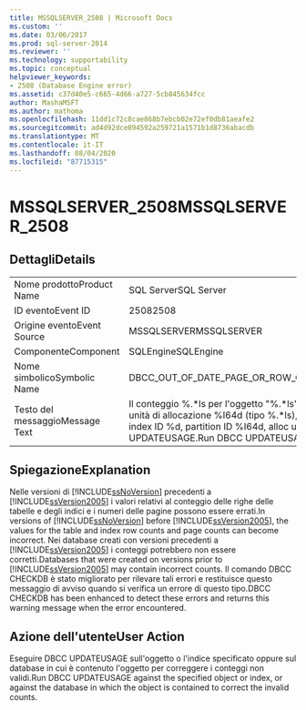 ```yaml
---
title: MSSQLSERVER_2508 | Microsoft Docs
ms.custom: ''
ms.date: 03/06/2017
ms.prod: sql-server-2014
ms.reviewer: ''
ms.technology: supportability
ms.topic: conceptual
helpviewer_keywords:
- 2508 (Database Engine error)
ms.assetid: c37d40e5-c665-4d66-a727-5cb845634fcc
author: MashaMSFT
ms.author: mathoma
ms.openlocfilehash: 11dd1c72c8cae868b7ebcb02e72ef0db81aeafe2
ms.sourcegitcommit: ad4d92dce894592a259721a1571b1d8736abacdb
ms.translationtype: MT
ms.contentlocale: it-IT
ms.lasthandoff: 08/04/2020
ms.locfileid: "87715315"
---
```

# <a name="mssqlserver_2508"></a><span data-ttu-id="6be09-102">MSSQLSERVER_2508</span><span class="sxs-lookup"><span data-stu-id="6be09-102">MSSQLSERVER_2508</span></span>
    
## <a name="details"></a><span data-ttu-id="6be09-103">Dettagli</span><span class="sxs-lookup"><span data-stu-id="6be09-103">Details</span></span>  
  
|||  
|-|-|  
|<span data-ttu-id="6be09-104">Nome prodotto</span><span class="sxs-lookup"><span data-stu-id="6be09-104">Product Name</span></span>|<span data-ttu-id="6be09-105">SQL Server</span><span class="sxs-lookup"><span data-stu-id="6be09-105">SQL Server</span></span>|  
|<span data-ttu-id="6be09-106">ID evento</span><span class="sxs-lookup"><span data-stu-id="6be09-106">Event ID</span></span>|<span data-ttu-id="6be09-107">2508</span><span class="sxs-lookup"><span data-stu-id="6be09-107">2508</span></span>|  
|<span data-ttu-id="6be09-108">Origine evento</span><span class="sxs-lookup"><span data-stu-id="6be09-108">Event Source</span></span>|<span data-ttu-id="6be09-109">MSSQLSERVER</span><span class="sxs-lookup"><span data-stu-id="6be09-109">MSSQLSERVER</span></span>|  
|<span data-ttu-id="6be09-110">Componente</span><span class="sxs-lookup"><span data-stu-id="6be09-110">Component</span></span>|<span data-ttu-id="6be09-111">SQLEngine</span><span class="sxs-lookup"><span data-stu-id="6be09-111">SQLEngine</span></span>|  
|<span data-ttu-id="6be09-112">Nome simbolico</span><span class="sxs-lookup"><span data-stu-id="6be09-112">Symbolic Name</span></span>|<span data-ttu-id="6be09-113">DBCC_OUT_OF_DATE_PAGE_OR_ROW_COUNT</span><span class="sxs-lookup"><span data-stu-id="6be09-113">DBCC_OUT_OF_DATE_PAGE_OR_ROW_COUNT</span></span>|  
|<span data-ttu-id="6be09-114">Testo del messaggio</span><span class="sxs-lookup"><span data-stu-id="6be09-114">Message Text</span></span>|<span data-ttu-id="6be09-115">Il conteggio %.\*ls per l'oggetto "%.\*ls", con ID di indice %d, ID di partizione %I64d e ID di unità di allocazione %I64d (tipo %.\*ls), non è corretto.</span><span class="sxs-lookup"><span data-stu-id="6be09-115">The %.\*ls count for object "%.\*ls", index ID %d, partition ID %I64d, alloc unit ID %I64d (type %.\*ls) is incorrect.</span></span> <span data-ttu-id="6be09-116">Eseguire DBCC UPDATEUSAGE.</span><span class="sxs-lookup"><span data-stu-id="6be09-116">Run DBCC UPDATEUSAGE.</span></span>|  
  
## <a name="explanation"></a><span data-ttu-id="6be09-117">Spiegazione</span><span class="sxs-lookup"><span data-stu-id="6be09-117">Explanation</span></span>  
 <span data-ttu-id="6be09-118">Nelle versioni di [!INCLUDE[ssNoVersion](../../includes/ssnoversion-md.md)] precedenti a [!INCLUDE[ssVersion2005](../../includes/ssversion2005-md.md)] i valori relativi al conteggio delle righe delle tabelle e degli indici e i numeri delle pagine possono essere errati.</span><span class="sxs-lookup"><span data-stu-id="6be09-118">In versions of [!INCLUDE[ssNoVersion](../../includes/ssnoversion-md.md)] before [!INCLUDE[ssVersion2005](../../includes/ssversion2005-md.md)], the values for the table and index row counts and page counts can become incorrect.</span></span> <span data-ttu-id="6be09-119">Nei database creati con versioni precedenti a [!INCLUDE[ssVersion2005](../../includes/ssversion2005-md.md)] i conteggi potrebbero non essere corretti.</span><span class="sxs-lookup"><span data-stu-id="6be09-119">Databases that were created on versions prior to [!INCLUDE[ssVersion2005](../../includes/ssversion2005-md.md)] may contain incorrect counts.</span></span> <span data-ttu-id="6be09-120">Il comando DBCC CHECKDB è stato migliorato per rilevare tali errori e restituisce questo messaggio di avviso quando si verifica un errore di questo tipo.</span><span class="sxs-lookup"><span data-stu-id="6be09-120">DBCC CHECKDB has been enhanced to detect these errors and returns this warning message when the error encountered.</span></span>  
  
## <a name="user-action"></a><span data-ttu-id="6be09-121">Azione dell'utente</span><span class="sxs-lookup"><span data-stu-id="6be09-121">User Action</span></span>  
 <span data-ttu-id="6be09-122">Eseguire DBCC UPDATEUSAGE sull'oggetto o l'indice specificato oppure sul database in cui è contenuto l'oggetto per correggere i conteggi non validi.</span><span class="sxs-lookup"><span data-stu-id="6be09-122">Run DBCC UPDATEUSAGE against the specified object or index, or against the database in which the object is contained to correct the invalid counts.</span></span>  
  
  
